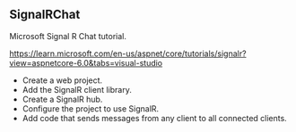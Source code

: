 ## SignalRChat

Microsoft Signal R Chat tutorial.

https://learn.microsoft.com/en-us/aspnet/core/tutorials/signalr?view=aspnetcore-6.0&tabs=visual-studio

- Create a web project.
- Add the SignalR client library.
- Create a SignalR hub.
- Configure the project to use SignalR.
- Add code that sends messages from any client to all connected clients.
